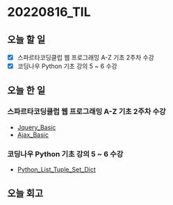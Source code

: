# 20220816_TIL
## 오늘 할 일
- [X] 스파르타코딩클럽 웹 프로그래밍 A-Z 기초 2주차 수강
- [X] 코딩나우 Python 기초 강의 5 ~ 6 수강

## 오늘 한 일
### 스파르타코딩클럽 웹 프로그래밍 A-Z 기초 2주차 수강
- [Jquery_Basic](Jquery/Basic.md)
- [Ajax_Basic](Jquery/Ajax_Basic.md)

### 코딩나우 Python 기초 강의 5 ~ 6 수강
- [Python_List_Tuple_Set_Dict](Python/List_Tuple_set_Dict.md)

## 오늘 회고
